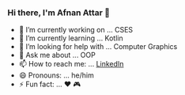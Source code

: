 ### Hi there, I'm Afnan Attar 👋

- 🔭 I’m currently working on ... CSES 
- 🌱 I’m currently learning ... Kotlin  
- 🤔 I’m looking for help with ... Computer Graphics
- 💬 Ask me about ... OOP
- 📫 How to reach me: ...  [LinkedIn](https://in.linkedin.com/in/afnan-attar-6b79bb194/)
- 😄 Pronouns: ... he/him
- ⚡ Fun fact: ... :heart: :video_game:
